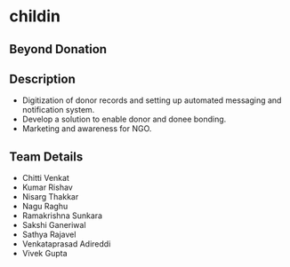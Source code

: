 # childin

## Beyond Donation

## Description
* Digitization of donor records and setting up automated messaging and notification system.
* Develop a solution to enable donor and donee bonding.
* Marketing and awareness for NGO.

## Team Details
* Chitti Venkat
* Kumar Rishav
* Nisarg Thakkar
* Nagu Raghu
* Ramakrishna Sunkara
* Sakshi Ganeriwal
* Sathya Rajavel
* Venkataprasad Adireddi
* Vivek Gupta